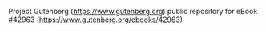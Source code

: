 Project Gutenberg (https://www.gutenberg.org) public repository for eBook #42963 (https://www.gutenberg.org/ebooks/42963)
